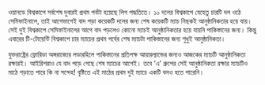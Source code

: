 ওয়ানডে বিশ্বকাপে সর্বশেষ দুবারই প্রথম পর্বটা হয়েছে লিগ পদ্ধতিতে। ১০ দলের বিশ্বকাপে যেহেতু চারটি দল ওঠে সেমিফাইনালে, তাই আগেভাগেই বাদ পড়া কয়েকটি দলের জন্য শেষ কয়েকটি ম্যাচ নিছকই আনুষ্ঠানিকতার হয়ে যায়। সেই দুই বিশ্বকাপে সেমিফাইনালের আগে বাদ পড়লেও কোনো ম্যাচই আনুষ্ঠানিকতার হয়ে যায়নি পাকিস্তানের জন্য। কিন্তু এবারের টি-টোয়েন্টি বিশ্বকাপে চার ম্যাচের প্রথম পর্বের শেষ ম্যাচটা পাকিস্তানের জন্য শুধুই আনুষ্ঠানিকতা।

যুক্তরাষ্ট্রের ফ্লোরিডা অঙ্গরাজ্যের লডারহিলে পাকিস্তানের প্রতিপক্ষ আয়ারল্যান্ডের জন্যও আজকের ম্যাচটি আনুষ্ঠানিকতা রক্ষারই। আইরিশরাও যে বাদ পড়ে গেছে শেষ ম্যাচের আগেই। তবে ‘এ’ গ্রুপের সেই আনুষ্ঠানিকতা রক্ষার ম্যাচটিও মাঠে গড়াতে পারে কি না সন্দেহ! বৃষ্টিতে এই মাঠের প্রথম দুই ম্যাচে একটি বলও হতে পারেনি।
